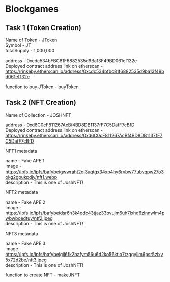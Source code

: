 # Blockgames

## Task 1 (Token Creation)

Name of Token - JToken <br>
Symbol - JT<br>
totalSupply - 1,000,000<br>

address - 0xcdc534bFBC81F6882535d9Ba13F49BD061ef132e <br>
Deployed contract address link on etherscan - https://rinkeby.etherscan.io/address/0xcdc534bfbc81f6882535d9ba13f49bd061ef132e<br>

function to buy JToken - buyToken <br>

## Task 2 (NFT Creation)

Name of Collection - JOSHNFT <br>

address - 0xd6C0cF811267AcBf4BD8DB1137fF7C5DafF7cBfD <br>
Deployed contract address link on etherscan - https://rinkeby.etherscan.io/address/0xd6C0cF811267AcBf4BD8DB1137fF7C5DafF7cBfD <br>

NFT1 metadata <br>

name - Fake APE 1 <br>
image - https://ipfs.io/ipfs/bafybeigwwraht2qi3uqtgx34xp4hy6rvbw77ubvqpw27o3okg2gpukpdjy/nft1.webp <br>
description - This is one of JoshNFT! <br>

NFT2 metadata <br>

name - Fake APE 2 <br>
image - https://ipfs.io/ipfs/bafybeidsr6h3k4odc43tjaz33pvujm6uh7lxhd6zlnnwlm4pwbwboedtuy/ntf2.jpeg <br>
description - This is one of JoshNFT! <br>

NFT3 metadata <br>

name - Fake APE 3 <br>
image - https://ipfs.io/ipfs/bafybeigjj6fk2bafym56u6d2ko56ktio7tzggyllm6psr5zixy5x72d2be/nft3.jpeg <br>
description - This is one of JoshNFT! <br>

function to create NFT - makeJNFT <br>
